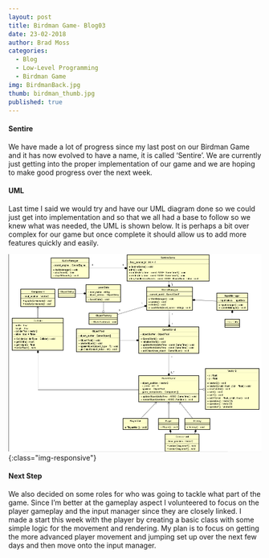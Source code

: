 ```yaml
---
layout: post
title: Birdman Game- Blog03
date: 23-02-2018
author: Brad Moss
categories:
  - Blog
  - Low-Level Programming
  - Birdman Game
img: BirdmanBack.jpg
thumb: birdman_thumb.jpg
published: true
---
```

#### Sentire

We have made a lot of progress since my last post on our Birdman Game and it has now evolved to have a name, it is called ‘Sentire’. We are currently just getting into the proper implementation of our game and we are hoping to make good progress over the next week.

<!--more-->

#### UML

Last time I said we would try and have our UML diagram done so we could just get into implementation and so that we all had a base to follow so we knew what was needed, the UML is shown below. It is perhaps a bit over complex for our game but once complete it should allow us to add more features quickly and easily.

![UML]( /assets/img/blog/SentireUML.png){:class="img-responsive"}

#### Next Step

We also decided on some roles for who was going to tackle what part of the game. Since I’m better at the gameplay aspect I volunteered to focus on the player gameplay and the input manager since they are closely linked. I made a start this week with the player by creating a basic class with some simple logic for the movement and rendering. My plan is to focus on getting the more advanced player movement and jumping set up over the next few days and then move onto the input manager.

